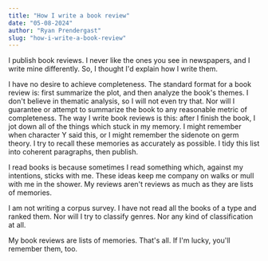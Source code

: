 ```yaml
---
title: "How I write a book review"
date: "05-08-2024"
author: "Ryan Prendergast"
slug: "how-i-write-a-book-review"
---
```


I publish book reviews. I never like the ones you see in newspapers, and I write mine differently. So, I thought I'd explain how I write them.

I have no desire to achieve completeness. The standard format for a book review is: first summarize the plot, and then analyze the book's themes. I don't believe in thematic analysis, so I will not even try that. Nor will I guarantee or attempt to summarize the book to any reasonable metric of completeness. The way I write book reviews is this: after I finish the book, I jot down all of the things which stuck in my memory. I might remember when character Y said this, or I might remember the sidenote on germ theory. I try to recall these memories as accurately as possible. I tidy this list into coherent paragraphs, then publish.

I read books is because sometimes I read something which, against my intentions, sticks with me. These ideas keep me company on walks or mull with me in the shower. My reviews aren't reviews as much as they are lists of memories.

I am not writing a corpus survey. I have not read all the books of a type and ranked them. Nor will I try to classify genres. Nor any kind of classification at all.

My book reviews are lists of memories. That's all. If I'm lucky, you'll remember them, too.
